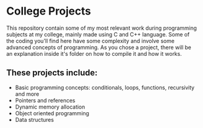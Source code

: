 # College Projects
This repository contain some of my most relevant work during programming subjects at my college, mainly made using C and C++ language. Some of the coding you'll find here have some complexity and involve some advanced concepts of programming. As you chose a project, there will be an explanation inside it's folder on how to compile it and how it works.

## These projects include:
- Basic programming concepts: conditionals, loops, functions, recursivity and more
- Pointers and references
- Dynamic memory allocation
- Object oriented programming
- Data structures

